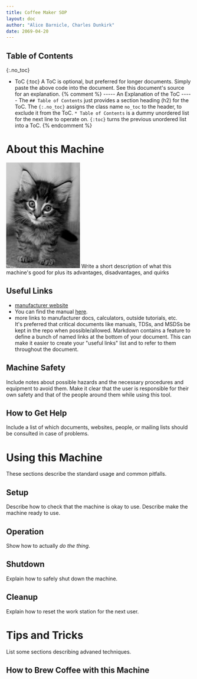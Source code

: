```yaml
---
title: Coffee Maker SOP
layout: doc
author: "Alice Barnicle, Charles Dunkirk"
date: 2069-04-20
---
```


## Table of Contents
{:.no_toc}
* ToC
{:toc}
A ToC is optional, but preferred for longer documents.
Simply paste the above code into the document.
See this document's source for an explanation.
{% comment %}
----- An Explanation of the ToC -----
The `## Table of Contents` just provides a section heading (h2) for the ToC.
The `{:.no_toc}` assigns the class name `no_toc` to the header, to exclude it from the ToC.
`* Table of Contents` is a dummy unordered list for the next line to operate on.
`{:toc}` turns the previous unordered list into a ToC.
{% endcomment %}

# About this Machine
![B&W picture of a kitten](images/kitten.jpg)
Write a short description of what this machine's good for plus its advantages, disadvantages, and quirks

## Useful Links
- [manufacturer website](https://notanactualaddress.foo)
- You can find the manual [here](manual.pdf).
- more links to manufacturer docs, calculators, outside tutorials, etc.  
It's preferred that critical documents like manuals, TDSs, and MSDSs be kept in the repo when possible/allowed.
Markdown contains a feature to define a bunch of named links at the bottom of your document.
This can make it easier to create your "useful links" list and to refer to them throughout the document.

## Machine Safety
Include notes about possible hazards and the necessary procedures and equipment to avoid them.
Make it clear that the user is responsible for their own safety 
and that of the people around them while using this tool.

## How to Get Help
Include a list of which documents, websites, people, or mailing lists should be consulted in case of problems.

# Using this Machine
These sections describe the standard usage and common pitfalls.

## Setup
Describe how to check that the machine is okay to use.
Describe make the machine ready to use.

## Operation
Show how to actually *do the thing*.

## Shutdown
Explain how to safely shut down the machine.

## Cleanup
Explain how to reset the work station for the next user.

# Tips and Tricks
List some sections describing advaned techniques.

## How to Brew Coffee with this Machine
